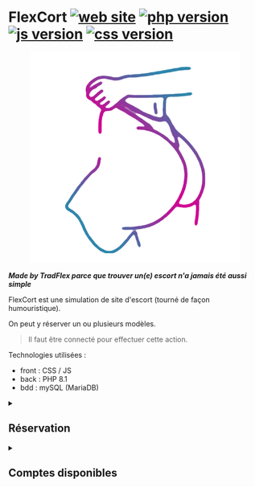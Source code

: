 # FlexCort [![web site](https://img.shields.io/badge/-Web%20Site-informational)](https://img.shields.io/badge/-Web%20Site-informational) [![php version](https://img.shields.io/badge/Php-8.1-success)](https://img.shields.io/badge/Php-8.1-success) [![js version](https://img.shields.io/badge/-Javascript-informational)](https://img.shields.io/badge/-Javascript-informational) [![css version](https://img.shields.io/badge/-css-informational)](https://img.shields.io/badge/-css-informational)

<p align="center">
 <img src=/view/images/logo.png>
</p>

***Made by TradFlex parce que trouver un(e) escort n'a jamais été aussi simple***

FlexCort est une simulation de site d'escort (tourné de façon humouristique).

On peut y réserver un ou plusieurs modèles.
>Il faut être connecté pour effectuer cette action.


Technologies utilisées :
- front : CSS / JS
- back : PHP 8.1
- bdd : mySQL (MariaDB)

<details><summary><h2>Réservation</h2></summary>
 
<p>Dans la page "Modèles" il est possible d'effectuer plusieurs actions selon son statut de connection.</p>
  
  <h2>Non connecté</h2>
  
  <ul>
    <li>Accéder à la page modèle</li>
    <li>Voir tous les modèles disponibles</li>
    <li>Lire leur description</li>
    <li>Voir les forfaits disponibles par rapport au modèle</li>
    <li>Choisir une date</li>
  </ul>
  
  <h2>Connecté</h2>
  
 <ul>
    <li>⚠️ Toutes les fonctionnalités citées précédemment ⚠️</li>
    <li>Envoyer le formulaire de réservation</li>
    <li>Recevoir l'information si la réservation à été effectuée ou non</li>
    <li>Voir toutes ses réservations dans "Mon compte", onglet "Mes réservations"</li>
  </ul>
</details>

<details><summary><h2>Comptes disponibles</h2></summary>
 
 <ul>
   <hr>
   <li>Adresse mail : admin@gmail.com</li>
   <li>Mot de passe : admin</li>
   <hr>
 </ul>
 
 
</details>
